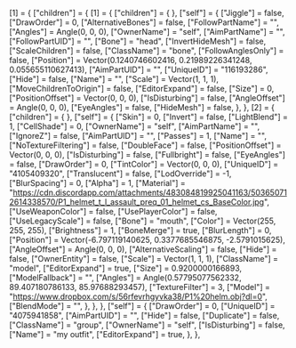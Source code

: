 [1] = {
	["children"] = {
		[1] = {
			["children"] = {
			},
			["self"] = {
				["Jiggle"] = false,
				["DrawOrder"] = 0,
				["AlternativeBones"] = false,
				["FollowPartName"] = "",
				["Angles"] = Angle(0, 0, 0),
				["OwnerName"] = "self",
				["AimPartName"] = "",
				["FollowPartUID"] = "",
				["Bone"] = "head",
				["InvertHideMesh"] = false,
				["ScaleChildren"] = false,
				["ClassName"] = "bone",
				["FollowAnglesOnly"] = false,
				["Position"] = Vector(0.1240746602416, 0.21989226341248, 0.055655110627413),
				["AimPartUID"] = "",
				["UniqueID"] = "116193286",
				["Hide"] = false,
				["Name"] = "",
				["Scale"] = Vector(1, 1, 1),
				["MoveChildrenToOrigin"] = false,
				["EditorExpand"] = false,
				["Size"] = 0,
				["PositionOffset"] = Vector(0, 0, 0),
				["IsDisturbing"] = false,
				["AngleOffset"] = Angle(0, 0, 0),
				["EyeAngles"] = false,
				["HideMesh"] = false,
			},
		},
		[2] = {
			["children"] = {
			},
			["self"] = {
				["Skin"] = 0,
				["Invert"] = false,
				["LightBlend"] = 1,
				["CellShade"] = 0,
				["OwnerName"] = "self",
				["AimPartName"] = "",
				["IgnoreZ"] = false,
				["AimPartUID"] = "",
				["Passes"] = 1,
				["Name"] = "",
				["NoTextureFiltering"] = false,
				["DoubleFace"] = false,
				["PositionOffset"] = Vector(0, 0, 0),
				["IsDisturbing"] = false,
				["Fullbright"] = false,
				["EyeAngles"] = false,
				["DrawOrder"] = 0,
				["TintColor"] = Vector(0, 0, 0),
				["UniqueID"] = "4105409320",
				["Translucent"] = false,
				["LodOverride"] = -1,
				["BlurSpacing"] = 0,
				["Alpha"] = 1,
				["Material"] = "https://cdn.discordapp.com/attachments/483084819925041163/503650712614338570/P1_helmet_t_l_assault_preq_01_helmet_cs_BaseColor.jpg",
				["UseWeaponColor"] = false,
				["UsePlayerColor"] = false,
				["UseLegacyScale"] = false,
				["Bone"] = "mouth",
				["Color"] = Vector(255, 255, 255),
				["Brightness"] = 1,
				["BoneMerge"] = true,
				["BlurLength"] = 0,
				["Position"] = Vector(-6.797119140625, 0.3377685546875, -2.5791015625),
				["AngleOffset"] = Angle(0, 0, 0),
				["AlternativeScaling"] = false,
				["Hide"] = false,
				["OwnerEntity"] = false,
				["Scale"] = Vector(1, 1, 1),
				["ClassName"] = "model",
				["EditorExpand"] = true,
				["Size"] = 0.9200000166893,
				["ModelFallback"] = "",
				["Angles"] = Angle(0.57795077562332, 89.407180786133, 85.97688293457),
				["TextureFilter"] = 3,
				["Model"] = "https://www.dropbox.com/s/56rfevrhgyvka38/P1%20helm.obj?dl=0",
				["BlendMode"] = "",
			},
		},
	},
	["self"] = {
		["DrawOrder"] = 0,
		["UniqueID"] = "4075941858",
		["AimPartUID"] = "",
		["Hide"] = false,
		["Duplicate"] = false,
		["ClassName"] = "group",
		["OwnerName"] = "self",
		["IsDisturbing"] = false,
		["Name"] = "my outfit",
		["EditorExpand"] = true,
	},
},
